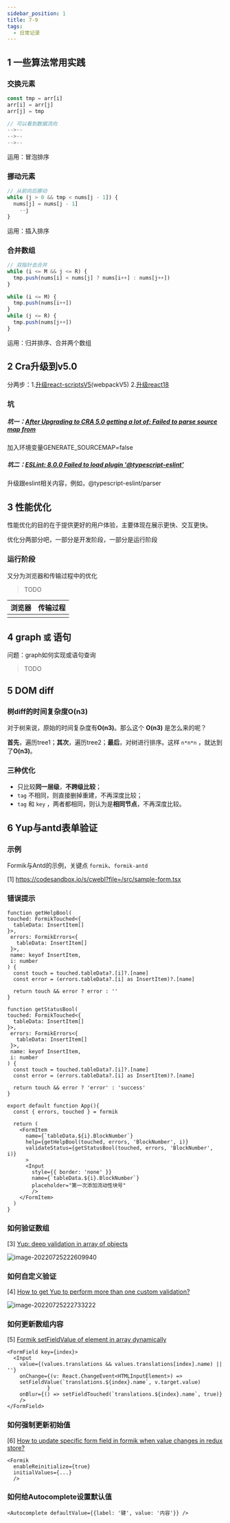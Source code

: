 ```yaml
---
sidebar_position: 1
title: 7-9
tags:
  - 日常记录
---
```




## 1 一些算法常用实践

### 交换元素

```ts
const tmp = arr[i]
arr[i] = arr[j]
arr[j] = tmp

// 可以看到数据流向
-->--
-->--
-->--
```

运用：冒泡排序

### 挪动元素

```ts
// 从前向后挪动
while (j > 0 && tmp < nums[j - 1]) {
  nums[j] = nums[j - 1]
    --j
}
```

运用：插入排序

### 合并数组

```ts
// 双指针去合并
while (i <= M && j <= R) {
  tmp.push(nums[i] < nums[j] ? nums[i++] : nums[j++])
}

while (i <= M) {
  tmp.push(nums[i++])
}
while (j <= R) {
  tmp.push(nums[j++])
}
```

运用：归并排序、合并两个数组

## 2 Cra升级到v5.0

分两步：1.[升级react-scriptsV5](https://github.com/facebook/create-react-app/blob/main/CHANGELOG.md)(webpackV5) 2.[升级react18](https://reactjs.org/blog/2022/03/08/react-18-upgrade-guide.html)

### 坑

##### 坑一：[After Upgrading to CRA 5.0 getting a lot of: Failed to parse source map from](https://github.com/facebook/create-react-app/discussions/11767)

加入环境变量GENERATE_SOURCEMAP=false

##### 坑二：[ESLint: 8.0.0 Failed to load plugin '@typescript-eslint'](https://stackoverflow.com/questions/69513869/eslint-8-0-0-failed-to-load-plugin-typescript-eslint)

升级跟eslint相关内容，例如，@typescript-eslint/parser

## 3 性能优化

性能优化的目的在于提供更好的用户体验，主要体现在展示更快、交互更快。

优化分两部分吧，一部分是开发阶段，一部分是运行阶段

### 运行阶段

又分为浏览器和传输过程中的优化

> TODO

| 浏览器 | 传输过程 |
| ------ | -------- |
|        |          |

## 4 graph `或` 语句

问题：graph如何实现或语句查询

> TODO

## 5 DOM diff

### 树diff的时间复杂度O(n3)

对于树来说，原始的时间复杂度有**O(n3)**。那么这个 **O(n3)** 是怎么来的呢？

**首先**，遍历tree1；**其次**，遍历tree2；**最后**，对树进行排序。这样 `n*n*n` ，就达到了**O(n3)**。

### 三种优化

- 只比较**同一层级**，**不跨级比较**；
- `tag` 不相同，则直接删掉重建，不再深度比较；
- `tag` 和 `key` ，两者都相同，则认为是**相同节点**，不再深度比较。

## 6 Yup与antd表单验证

### 示例

Formik与Antd的示例，关键点 `formik`、`formik-antd`

[1] https://codesandbox.io/s/cwebl?file=/src/sample-form.tsx

### 错误提示

```tsx
function getHelpBool(
touched: FormikTouched<{
  tableData: InsertItem[]
}>,
 errors: FormikErrors<{
   tableData: InsertItem[]
 }>,
 name: keyof InsertItem,
 i: number
) {
  const touch = touched.tableData?.[i]?.[name]
  const error = (errors.tableData?.[i] as InsertItem)?.[name]

  return touch && error ? error : ''
}

function getStatusBool(
touched: FormikTouched<{
  tableData: InsertItem[]
}>,
 errors: FormikErrors<{
   tableData: InsertItem[]
 }>,
 name: keyof InsertItem,
 i: number
) {
  const touch = touched.tableData?.[i]?.[name]
  const error = (errors.tableData?.[i] as InsertItem)?.[name]

  return touch && error ? 'error' : 'success'
}

export default function App(){
  const { errors, touched } = formik

  return (
    <FormItem
      name={`tableData.${i}.BlockNumber`}
      help={getHelpBool(touched, errors, 'BlockNumber', i)}
      validateStatus={getStatusBool(touched, errors, 'BlockNumber', i)}
      >
      <Input
        style={{ border: 'none' }}
        name={`tableData.${i}.BlockNumber`}
        placeholder="第一次添加流动性块号"
        />
    </FormItem>
  )
}
```

### 如何验证数组

[3] [Yup: deep validation in array of objects](https://stackoverflow.com/questions/59197551/yup-deep-validation-in-array-of-objects)

![image-20220725222609940](https://cdn.gincool.com/img/image-20220725222609940.png)

### 如何自定义验证

[4] [How to get Yup to perform more than one custom validation?](https://stackoverflow.com/questions/63769152/how-to-get-yup-to-perform-more-than-one-custom-validation)

![image-20220725222733222](https://cdn.gincool.com/img/image-20220725222733222.png)

### 如何更新数组内容

[5] [Formik setFieldValue of element in array dynamically](https://stackoverflow.com/questions/70307439/formik-setfieldvalue-of-element-in-array-dynamically)

```tsx
<FormField key={index}>
  <Input
    value={(values.translations && values.translations[index].name) || ''}
    onChange={(v: React.ChangeEvent<HTMLInputElement>) =>
    setFieldValue(`translations.${index}.name`, v.target.value)
             }
    onBlur={() => setFieldTouched(`translations.${index}.name`, true)}
    />
</FormField>
```

### 如何强制更新初始值

[6] [How to update specific form field in formik when value changes in redux store?](https://stackoverflow.com/questions/60376104/how-to-update-specific-form-field-in-formik-when-value-changes-in-redux-store)

```tsx
<Formik
  enableReinitialize={true}
  initialValues={...}
  />
```

### 如何给Autocomplete设置默认值

```tsx
<Autocomplete defaultValue={{label: '键', value: '内容'}} />
```

